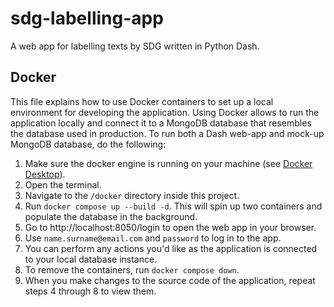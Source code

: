 # sdg-labelling-app
A web app for labelling texts by SDG written in Python Dash.

## Docker 

This file explains how to use Docker containers to set up a local environment for developing the application. Using Docker
allows to run the application locally and connect it to a MongoDB database that resembles the database used in production.
To run both a Dash web-app and mock-up MongoDB database, do the following:

1. Make sure the docker engine is running on your machine (see [Docker Desktop](https://www.docker.com/products/docker-desktop/)).
2. Open the terminal.
3. Navigate to the `/docker` directory inside this project.
4. Run `docker compose up --build -d`. This will spin up two containers and populate the database in the background.
5. Go to http://localhost:8050/login to open the web app in your browser.
6. Use `name.surname@email.com` and `password` to log in to the app.
7. You can perform any actions you'd like as the application is connected to your local database instance.
8. To remove the containers, run `docker compose down`.
9. When you make changes to the source code of the application, repeat steps 4 through 8 to view them.
